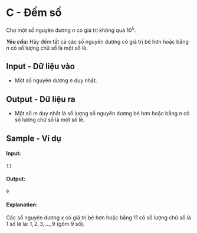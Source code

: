 
# C - Đếm số

Cho một số nguyên dương $n$ có giá trị không quá $10^5$.

***Yêu cầu:*** Hãy đếm tất cả các số nguyên dương có giá trị bé hơn hoặc bằng $n$ có số lượng chữ số là một số lẻ.

## Input - Dữ liệu vào

- Một số nguyên dương $n$ duy nhất.

## Output - Dữ liệu ra

- Một số $m$ duy nhất là số lượng số nguyên dương bé hơn hoặc bằng $n$ có số lượng chữ số là một số lẻ.

## Sample - Ví dụ

#### Input:

```
11
```

#### Output:

```
9
```

#### Explanation:

Các số nguyên dương $x$ có giá trị bé hơn hoặc bằng $11$ có số lượng chữ số là $1$ số lẻ là: $1, 2, 3, \ldots, 9$ (gồm $9$ số).
